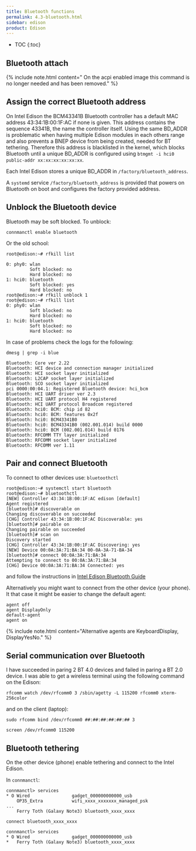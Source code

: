 ```yaml
---
title: Bluetooth functions
permalink: 4.3-bluetooth.html
sidebar: edison
product: Edison
---
```

* TOC
{:toc}

## Bluetooth attach

{% include note.html content=" On the acpi enabled image this command is no longer needed and has been removed." %}

## Assign the correct Bluetooth address
On Intel Edison the BCM43341B Bluetooth controller has a default MAC address 43:34:1B:00:1F:AC if none
is given. This address contains the sequence 43341B, the name the controller itself. Using the same BD_ADDR is problematic when having multiple Edison modules in each others range and also prevents a BNEP device from being created, needed for BT tethering. Therefore this address is blacklisted in the kernel, which blocks Bluetooth
until a unique BD_ADDR is configured using `btmgmt -i hci0 public-addr xx:xx:xx:xx:xx:xx`.

Each Intel Edison stores a unique BD_ADDR in `/factory/bluetooth_address`.

A `systemd` service `/factory/bluetooth_address` is provided that powers on Bluetooth on boot and configures the factory provided address.

## Unblock the Bluetooth device
Bluetooth may be soft blocked. To unblock:
```
connmanctl enable bluetooth
```
Or the old school:
```
root@edison:~# rfkill list

0: phy0: wlan
         Soft blocked: no
         Hard blocked: no
1: hci0: bluetooth
         Soft blocked: yes
         Hard blocked: no
root@edison:~# rfkill unblock 1
root@edison:~# rfkill list
0: phy0: wlan
         Soft blocked: no
         Hard blocked: no
1: hci0: bluetooth
         Soft blocked: no
         Hard blocked: no
```
In case of problems check the logs for the following:
```
dmesg | grep -i blue

Bluetooth: Core ver 2.22 
Bluetooth: HCI device and connection manager initialized 
Bluetooth: HCI socket layer initialized 
Bluetooth: L2CAP socket layer initialized 
Bluetooth: SCO socket layer initialized 
pci 0000:00:04.1: Registered Bluetooth device: hci_bcm 
Bluetooth: HCI UART driver ver 2.3 
Bluetooth: HCI UART protocol H4 registered 
Bluetooth: HCI UART protocol Broadcom registered 
Bluetooth: hci0: BCM: chip id 82 
Bluetooth: hci0: BCM: features 0x2f 
Bluetooth: hci0: BCM43341B0 
Bluetooth: hci0: BCM43341B0 (002.001.014) build 0000 
Bluetooth: hci0: BCM (002.001.014) build 0176 
Bluetooth: RFCOMM TTY layer initialized 
Bluetooth: RFCOMM socket layer initialized 
Bluetooth: RFCOMM ver 1.11
```
## Pair and connect Bluetooth
To connect to other devices use: `bluetoothctl`
```
root@edison:~# systemctl start bluetooth
root@edison:~# bluetoothctl
[NEW] Controller 43:34:1B:00:1F:AC edison [default]
Agent registered
[bluetooth]# discoverable on
Changing discoverable on succeeded
[CHG] Controller 43:34:1B:00:1F:AC Discoverable: yes
[bluetooth]# pairable on
Changing pairable on succeeded
[bluetooth]# scan on
Discovery started
[CHG] Controller 43:34:1B:00:1F:AC Discovering: yes
[NEW] Device 00:0A:3A:71:BA:34 00-0A-3A-71-BA-34
[bluetooth]# connect 00:0A:3A:71:BA:34
Attempting to connect to 00:0A:3A:71:BA:34
[CHG] Device 00:0A:3A:71:BA:34 Connected: yes
```
and follow the instructions in [Intel Edison Bluetooth Guide](https://www.intel.com/content/dam/support/us/en/documents/edison/sb/edisonbluetooth_331704007.pdf)

Alternatively you might want to connect from the other device (your phone). It that case it might be easier to change the default agent:
```
agent off
agent DisplayOnly
default-agent
agent on
```
{% include note.html content="Alternative agents are KeyboardDisplay, DisplayYesNo." %}

## Serial communication over Bluetooth

I have succeeded in paring 2 BT 4.0 devices and failed in paring a BT 2.0 device. I was able to get a wireless terminal using the following command on the Edison:

    rfcomm watch /dev/rfcomm0 3 /sbin/agetty -L 115200 rfcomm0 xterm-256color

and on the client (laptop):

    sudo rfcomm bind /dev/rfcomm0 ##:##:##:##:##:## 3

    screen /dev/rfcomm0 115200

## Bluetooth tethering
On the other device (phone) enable tethering and connect to the Intel Edison.

In `connmanctl`:
```
connmanctl> services 
* O Wired                gadget_000000000000_usb
    OP35_Extra           wifi_xxxx_xxxxxxx_managed_psk
...
    Ferry Toth (Galaxy Note3) bluetooth_xxxx_xxxx

connect bluetooth_xxxx_xxxx

connmanctl> services 
* O Wired                gadget_000000000000_usb
*   Ferry Toth (Galaxy Note3) bluetooth_xxxx_xxxx
```
